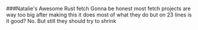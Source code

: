 ###Natalie's Awesome Rust fetch
Gonna be honest most fetch projects are way too big after making this it does most of what they do but on 23 lines
is it good? No. But still they should try to shrink

